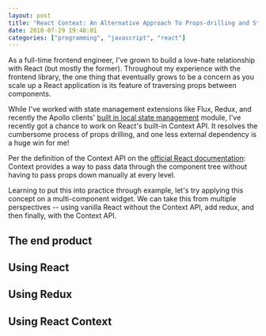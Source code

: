 ```yaml
---
layout: post
title: "React Context: An Alternative Approach To Props-drilling and State Management" 
date: 2018-07-29 19:48:01
categories: ["programming", "javascript", "react"]
---
```

As a full-time frontend engineer, I've grown to build a love-hate relationship with React (but mostly the former). Throughout my experience with the frontend library, the one thing that eventually grows to be a concern as you scale up a React application is its feature of traversing props between components. 

<!--more-->

While I've worked with state management extensions like Flux, Redux, and recently the Apollo clients' <a href="https://www.apollographql.com/docs/react/essentials/local-state.html" target="_blank">built in local state management</a> module, I've recently got a chance to work on React's built-in Context API. It resolves the cumbersome process of props drilling, and one less external dependency is a huge win for me!

Per the definition of the Context API on the <a href="https://reactjs.org/docs/context.html">official React documentation</a>:
<quote>
Context provides a way to pass data through the component tree without having to pass props down manually at every level.
</quote>

Learning to put this into practice through example, let's try applying this concept on a multi-component widget. We can take this from multiple perspectives -- using vanilla React without the Context API, add redux, and then finally, with the Context API.

## The end product

## Using React

## Using Redux

## Using React Context